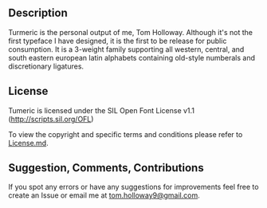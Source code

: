 ## Description

Turmeric is the personal output of me, Tom Holloway. Although it's not the first typeface I have designed, it is the first to be release for public consumption. It is a 3-weight family supporting all western, central, and south eastern european latin alphabets containing old-style numberals and discretionary ligatures. 

## License

Tumeric is licensed under the SIL Open Font License v1.1 (<http://scripts.sil.org/OFL>)

To view the copyright and specific terms and conditions please refer to [License.md](License.md).

## Suggestion, Comments, Contributions

If you spot any errors or have any suggestions for improvements feel free to create an Issue or email me at tom.holloway9@gmail.com.
